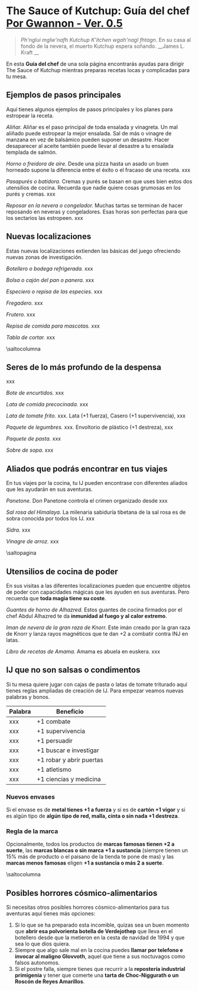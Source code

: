 # The Sauce of Kutchup: Guía del chef [Por Gwannon - Ver. 0.5](https://gwannon.itch.io/the-sauce-of-kutchup) 

> _Ph'nglui mglw'nafh Kutchup K'itchen wgah'nagl fhtagn._ En su casa al fondo de la nevera, el muerto Kutchup espera soñando. __James L. Kraft __

En esta **Guía del chef** de una sola página encontrarás ayudas para dirigir The Sauce of Kutchup mientras preparas recetas locas y complicadas para tu mesa.

## Ejemplos de pasos principales

Aquí tienes algunos ejemplos de pasos principales y los planes para estropear la receta.

*Aliñar.* Aliñar es el paso principal de toda ensalada y vinagreta. Un mal aliñado puede estropear la mejor ensalada. Sal de más o vinagre de manzana en vez de balsámico pueden suponer un desastre. Hacer desaparecer al aceite también puede llevar al desastre a tu ensalada templada de salmón.

*Horno o freidora de aire.* Desde una pizza hasta un asado un buen horneado supone la diferencia entre el éxito o el fracaso de una receta. xxx

*Pasapurés o batidora.* Cremas y purés se basan en que uses bien estos dos utensilios de cocina. Recuerda que nadie quiere cosas grumosas en los purés y cremas. xxx

*Reposar en la nevera o congelador.* Muchas tartas se terminan de hacer reposando en neveras y congeladores. Esas horas son perfectas para que los sectarios las estropeen. xxx

## Nuevas localizaciones

Estas nuevas localizaciones extienden las básicas del juego ofreciendo nuevas zonas de investigación.

*Botellero o bodega refrigerada.* xxx

*Bolsa o cajón del pan o panera.* xxx

*Especiero o repisa de las especies.* xxx

*Fregadero.* xxx

*Frutero.* xxx

*Repisa de comida para mascotas.* xxx

*Tabla de cortar.* xxx

\saltocolumna

## Seres de lo más profundo de la despensa

xxx

*Bote de encurtidos.* xxx

*Lata de comida precocinada.* xxx

*Lata de tomate frito.* xxx. Lata (+1 fuerza), Casero (+1 supervivencia), xxx

*Paquete de legumbres.* xxx. Envoltorio de plástico (+1 destreza), xxx

*Paquete de pasta.* xxx

*Sobre de sopa.* xxx

## Aliados que podrás encontrar en tus viajes

En tus viajes por la cocina, tu IJ pueden encontrase con diferentes aliados que les ayudarán en sus aventuras.

*Panetone.* Don Panetone controla el crimen organizado desde xxx

*Sal rosa del Himalaya.* La milenaria sabiduría tibetana de la sal rosa es de sobra conocida por todos los IJ. xxx

*Sidra.* xxx

*Vinagre de arroz.* xxx

\saltopagina

## Utensilios de cocina de poder

En sus visitas a las diferentes localizaciones pueden que encuentre objetos de poder con capacidades mágicas que les ayuden en sus aventuras. Pero recuerda que **toda magia tiene su coste**.

*Guantes de horno de Alhazred.* Estos guantes de cocina firmados por el chef Abdul Alhazred te da **inmunidad al fuego y al calor extremo**. 

*Iman de nevera de la gran raza de Knorr.* Este imán creado por la gran raza de Knorr y lanza rayos magnéticos que te dan +2 a combatir contra INJ en latas.

*Libro de recetas de Amama.* Amama es abuela en euskera. xxx

## IJ que no son salsas o condimentos

Si tu mesa quiere jugar con cajas de pasta o latas de tomate triturado aquí tienes reglas ampliadas de creación de IJ. Para empezar veamos nuevas palabras y bonos.

|Palabra|Beneficio|
|---|---|
|xxx|+1 combate|
|xxx|+1 supervivencia|
|xxx|+1 persuadir|
|xxx|+1 buscar e investigar|
|xxx|+1 robar y abrir puertas|
|xxx|+1 atletismo|
|xxx|+1 ciencias y medicina|

### Nuevos envases

Si el envase es de **metal tienes +1 a fuerza** y si es de **cartón +1 vigor** y si es algún tipo de **algún tipo de red, malla, cinta o sin nada  +1 destreza**.

### Regla de la marca

Opcionalmente, todos los productos de **marcas famosas tienen +2 a suerte**, las **marcas blancas o sin marca +1 a sustancia** (siempre tienen un 15% más de producto o el paisano de la tienda te pone de mas) y las **marcas menos famosas** eligen **+1 a sustancia o más 2 a suerte**.

\saltocolumna

## Posibles horrores cósmico-alimentarios

Si necesitas otros posibles horrores cósmico-alimentarios para tus aventuras aquí tienes más opciones:

1. Si lo que se ha preparado esta incomible, quizas sea un buen momento que **abrir esa polvorienta botella de Verdejothep** que lleva en el botellero desde que la metieron en la cesta de navidad de 1994 y que sea lo que dios quiera.
2. Siempre que algo sale mal en la cocina puedes **llamar por telefono e invocar al maligno Glovvoth**, aquel que tiene a sus noctuvagos como falsos autonomos.
3. Si el postre falla, siempre tienes que recurrir a la **repostería industrial primigenia** y tener que comerte una **tarta de Choc-Niggurath o un Roscón de Reyes Amarillos**.